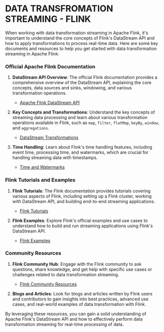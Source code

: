 # DATA TRANSFROMATION STREAMING - FLINK

When working with data transformation streaming in Apache Flink, it's important to understand the core concepts of Flink's DataStream API and how to apply transformations to process real-time data. Here are some key documents and resources to help you get started with data transformation streaming in Apache Flink:

### Official Apache Flink Documentation
1. **DataStream API Overview**: The official Flink documentation provides a comprehensive overview of the DataStream API, explaining the core concepts, data sources and sinks, windowing, and various transformation operations.
   - [Apache Flink DataStream API](https://ci.apache.org/projects/flink/flink-docs-release-1.13/docs/dev/datastream/index.html)

2. **Key Concepts and Transformations**: Understand the key concepts of streaming data processing and learn about various transformation operations available in Flink, such as `map`, `filter`, `flatMap`, `keyBy`, `window`, and `aggregations`.
   - [DataStream Transformations](https://ci.apache.org/projects/flink/flink-docs-release-1.13/docs/dev/datastream_transformations.html)

3. **Time Handling**: Learn about Flink's time handling features, including event time, processing time, and watermarks, which are crucial for handling streaming data with timestamps.
   - [Time and Watermarks](https://ci.apache.org/projects/flink/flink-docs-release-1.13/docs/dev/event_time.html)

### Flink Tutorials and Examples
1. **Flink Tutorials**: The Flink documentation provides tutorials covering various aspects of Flink, including setting up a Flink cluster, working with DataStream API, and building end-to-end streaming applications.
   - [Flink Tutorials](https://ci.apache.org/projects/flink/flink-docs-release-1.13/docs/try-flink/)

2. **Flink Examples**: Explore Flink's official examples and use cases to understand how to build and run streaming applications using Flink's DataStream API.
   - [Flink Examples](https://github.com/apache/flink/tree/master/flink-examples)

### Community Resources
1. **Flink Community Hub**: Engage with the Flink community to ask questions, share knowledge, and get help with specific use cases or challenges related to data transformation streaming.
   - [Flink Community Resources](https://flink.apache.org/community.html)

2. **Blogs and Articles**: Look for blogs and articles written by Flink users and contributors to gain insights into best practices, advanced use cases, and real-world examples of data transformation with Flink.

By leveraging these resources, you can gain a solid understanding of Apache Flink's DataStream API and how to effectively perform data transformation streaming for real-time processing of data.